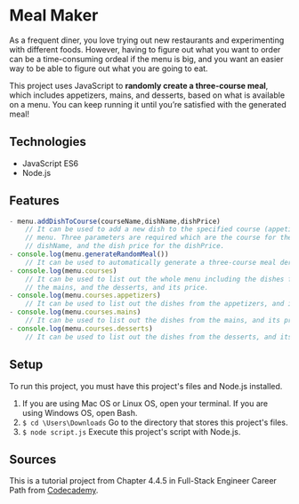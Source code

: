 # Meal Maker

As a frequent diner, you love trying out new restaurants and experimenting with different foods. However, having to figure out what you want to order can be a time-consuming ordeal if the menu is big, and you want an easier way to be able to figure out what you are going to eat.

This project uses JavaScript to **randomly create a three-course meal**, which includes appetizers, mains, and desserts, based on what is available on a menu. You can keep running it until you’re satisfied with the generated meal!

## Technologies

- JavaScript ES6
- Node.js

## Features

```Javascript
- menu.addDishToCourse(courseName,dishName,dishPrice)
    // It can be used to add a new dish to the specified course (appetizers, mains, or desserts) on the
    // menu. Three parameters are required which are the course for the courseName, the dish for the the
    // dishName, and the dish price for the dishPrice.
- console.log(menu.generateRandomMeal())
    // It can be used to automatically generate a three-course meal derived from the overall menu for us.
- console.log(menu.courses)
    // It can be used to list out the whole menu including the dishes from all the courses, the appetizers,
    // the mains, and the desserts, and its price.
- console.log(menu.courses.appetizers)
    // It can be used to list out the dishes from the appetizers, and its price.
- console.log(menu.courses.mains)
    // It can be used to list out the dishes from the mains, and its price.
- console.log(menu.courses.desserts)
    // It can be used to list out the dishes from the desserts, and its price.

```

## Setup

To run this project, you must have this project's files and Node.js installed.

1. If you are using Mac OS or Linux OS, open your terminal. If you are using Windows OS, open Bash.
2. `$ cd \Users\Downloads` Go to the directory that stores this project's files.
3. `$ node script.js` Execute this project's script with Node.js.

## Sources

This is a tutorial project from Chapter 4.4.5 in Full-Stack Engineer Career Path from [Codecademy](https://www.codecademy.com/).
